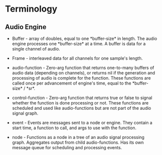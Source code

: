 # Terminology 

## Audio Engine 

* Buffer - array of doubles, equal to one \*buffer-size\* in length.  The audio engine processes one \*buffer-size\* at a time. A buffer is data for a single channel of audio.

* Frame - interleaved data for all channels for one sample's length. 

* audio-function - Zero-arg function that returns one-to-many buffers of audio data (depending on channels), or returns nil if the generation and processing of audio is complete for the function. These functions are called once per advancement of engine's time, equal to the \*buffer-size\* / \*sr\*.  

* control-function - Zero-arg function that returns true or false to signal whether the function is done processing or not. These functions are scheduled and used like audio-functions but are not part of the audio signal graph.   

* event - Events are messages sent to a node or engine.  They contain a start time, a function to call, and args to use with the function. 

* node - Functions as a node in a tree of an audio signal processing graph. Aggregates output from child audio-functions. Has its own message queue for scheduling and processing events.

